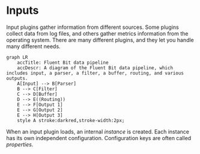 # Inputs

Input plugins gather information from different sources. Some plugins collect data from log files, and others gather metrics information from the operating system. There are many different plugins, and they let you handle many different needs.

```mermaid
graph LR
    accTitle: Fluent Bit data pipeline
    accDescr: A diagram of the Fluent Bit data pipeline, which includes input, a parser, a filter, a buffer, routing, and various outputs.
    A[Input] --> B[Parser]
    B --> C[Filter]
    C --> D[Buffer]
    D --> E((Routing))
    E --> F[Output 1]
    E --> G[Output 2]
    E --> H[Output 3]
    style A stroke:darkred,stroke-width:2px;
```

When an input plugin loads, an internal _instance_ is created. Each instance has its own independent configuration. Configuration keys are often called _properties_.
